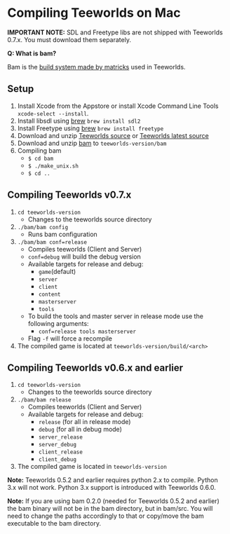 # Compiling Teeworlds on Mac

**IMPORTANT NOTE:** SDL and Freetype libs are not shipped with Teeworlds 0.7.x. You must download them separately.

**Q: What is bam?**

Bam is the [build system made by matricks](http://matricks.github.io/bam/) used in Teeworlds.

## Setup
1. Install Xcode from the Appstore or install Xcode Command Line Tools `xcode-select --install`. 
2. Install libsdl using [brew](https://brew.sh/) `brew install sdl2`
3. Install Freetype using [brew](https://brew.sh/) `brew install freetype`
4. Download and unzip [Teeworlds source](https://github.com/teeworlds/teeworlds/releases) or [Teeworlds latest source](https://github.com/teeworlds/teeworlds/archive/master.zip)
5. Download and unzip [bam](https://github.com/matricks/bam/archive/v0.5.1.zip) to `teeworlds-version/bam`
6. Compiling bam  
    - `$ cd bam`
    - `$ ./make_unix.sh`
    - `$ cd ..`


## Compiling Teeworlds v0.7.x
1. `cd teeworlds-version`
    - Changes to the teeworlds source directory
2. `./bam/bam config`
    - Runs bam configuration
3. `./bam/bam conf=release`
    - Compiles teeworlds (Client and Server)
    - `conf=debug` will build the debug version
    - Available targets for release and debug:
        - `game`(default)
        - `server`
        - `client`
        - `content`
        - `masterserver`
        - `tools`
    - To build the tools and master server in release mode use the following arguments:
        - `conf=release tools masterserver`
    - Flag `-f` will force a recompile
4. The compiled game is located at `teeworlds-version/build/<arch>`


## Compiling Teeworlds v0.6.x and earlier

1. `cd teeworlds-version`
    - Changes to the teeworlds source directory
2. `./bam/bam release`
    - Compiles teeworlds (Client and Server)
    - Available targets for release and debug:
        - `release` (for all in release mode)
        - `debug` (for all in debug mode)
        - `server_release`
        - `server_debug`
        - `client_release`
        - `client_debug`
3. The compiled game is located in `teeworlds-version`

**Note:** Teeworlds 0.5.2 and earlier requires python 2.x to compile. Python 3.x will not work. Python 3.x support is introduced with Teeworlds 0.6.0.

**Note:** If you are using bam 0.2.0 (needed for Teeworlds 0.5.2 and earlier) the bam binary will not be in the bam directory, but in bam/src. You will need to change the paths accordingly to that or copy/move the bam executable to the bam directory.